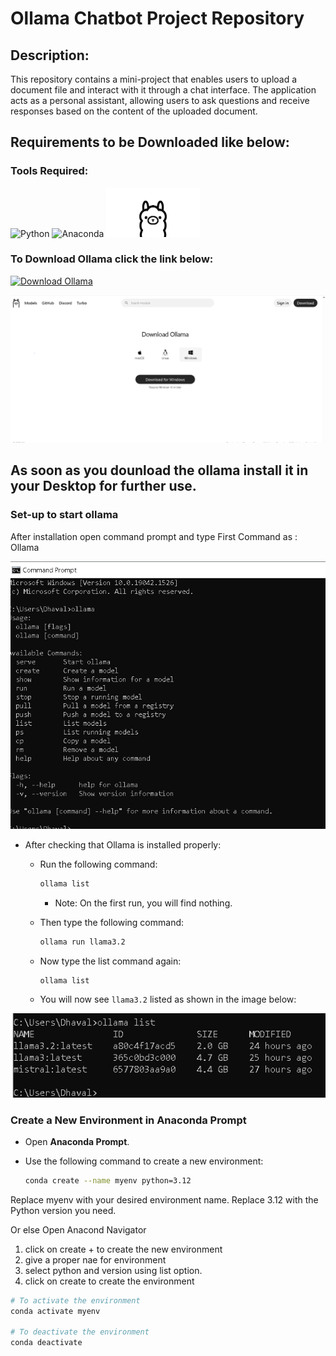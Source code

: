 # Ollama Chatbot Project Repository

## Description:

This repository contains a mini-project that enables users to upload a document file and interact with it through a chat interface. 
The application acts as a personal assistant, allowing users to ask questions and receive responses based on the content of the uploaded document.

## Requirements to be Downloaded like below:
### Tools Required:

![Python](https://img.shields.io/badge/Python-3776AB?logo=python&logoColor=white)
![Anaconda](https://img.shields.io/badge/Anaconda-44A833?logo=anaconda&logoColor=white)
<img src="https://github.com/dhavltharkaaar/Ollama_Chat/blob/main/images/ollamalogo.png?raw=true" alt="Ollama" width="150">

### To Download Ollama click the link below:  
[![Download Ollama](https://img.shields.io/badge/Website-202020?logo=About.me&logoColor=white)](https://ollama.com/download)

<img src="https://github.com/dhavltharkaaar/Ollama_Chat/blob/main/images/ollama_download.png" alt="Ollama Download Page" width="600">

## As soon as you dounload the ollama install it in your Desktop for further use.

### Set-up to start ollama
After installation open command prompt and type
First Command as : Ollama

<img src="https://github.com/dhavltharkaaar/Ollama_Chat/blob/main/images/cmd.png" alt="Ollama check" width="600">

- After checking that Ollama is installed properly:
  - Run the following command:
    ```bash
    ollama list
    ```
    - Note: On the first run, you will find nothing.

  - Then type the following command:
    ```bash
    ollama run llama3.2
    ```

  - Now type the list command again:
    ```bash
    ollama list
    ```

  - You will now see `llama3.2` listed as shown in the image below:

<img src="https://github.com/dhavltharkaaar/Ollama_Chat/blob/main/images/list.PNG" alt="Ollama list" width="600">

### Create a New Environment in Anaconda Prompt

- Open **Anaconda Prompt**.
- Use the following command to create a new environment:

  ```bash
  conda create --name myenv python=3.12

Replace myenv with your desired environment name.
Replace 3.12 with the Python version you need.

Or else
Open Anacond Navigator
1. click on create + to create the new environment
2. give a proper nae for environment
3. select python and version using list option.
4. click on create to create the environment

```bash
# To activate the environment
conda activate myenv

# To deactivate the environment
conda deactivate
